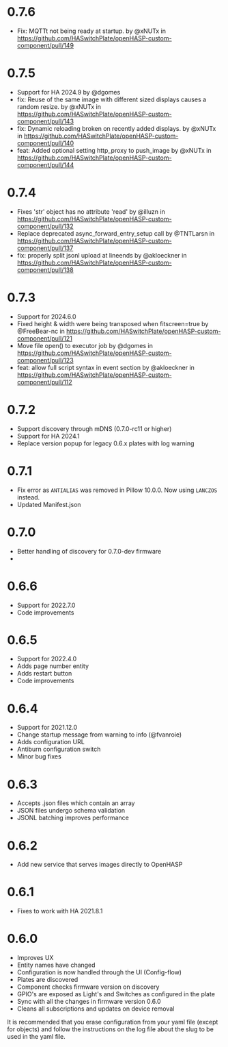 # 0.7.6
* Fix: MQTTt not being ready at startup. by @xNUTx in https://github.com/HASwitchPlate/openHASP-custom-component/pull/149

# 0.7.5
* Support for HA 2024.9 by @dgomes 
* fix: Reuse of the same image with different sized displays causes a random resize. by @xNUTx in https://github.com/HASwitchPlate/openHASP-custom-component/pull/143
* fix: Dynamic reloading broken on recently added displays. by @xNUTx in https://github.com/HASwitchPlate/openHASP-custom-component/pull/140
* feat: Added optional setting http_proxy to push_image by @xNUTx in https://github.com/HASwitchPlate/openHASP-custom-component/pull/144

# 0.7.4
* Fixes 'str' object has no attribute 'read' by @illuzn in https://github.com/HASwitchPlate/openHASP-custom-component/pull/132
* Replace deprecated async_forward_entry_setup call by @TNTLarsn in https://github.com/HASwitchPlate/openHASP-custom-component/pull/137
* fix: properly split jsonl upload at lineends by @akloeckner in https://github.com/HASwitchPlate/openHASP-custom-component/pull/138

# 0.7.3
-  Support for 2024.6.0
-  Fixed height & width were being transposed when fitscreen=true by @FreeBear-nc in https://github.com/HASwitchPlate/openHASP-custom-component/pull/121
-  Move file open() to executor job by @dgomes in https://github.com/HASwitchPlate/openHASP-custom-component/pull/123
-  feat: allow full script syntax in event section by @akloeckner in https://github.com/HASwitchPlate/openHASP-custom-component/pull/112

# 0.7.2
- Support discovery through mDNS (0.7.0-rc11 or higher)
- Support for HA 2024.1
- Replace version popup for legacy 0.6.x plates with log warning

# 0.7.1
- Fix error as `ANTIALIAS` was removed in Pillow 10.0.0. Now using `LANCZOS` instead.
- Updated Manifest.json

# 0.7.0
- Better handling of discovery for 0.7.0-dev firmware
- 
# 0.6.6
- Support for 2022.7.0
- Code improvements

# 0.6.5
- Support for 2022.4.0
- Adds page number entity
- Adds restart button
- Code improvements

# 0.6.4
- Support for 2021.12.0
- Change startup message from warning to info (@fvanroie)
- Adds configuration URL
- Antiburn configuration switch
- Minor bug fixes

# 0.6.3
- Accepts .json files which contain an array
- JSON files undergo schema validation
- JSONL batching improves performance

# 0.6.2
- Add new service that serves images directly to OpenHASP

# 0.6.1
- Fixes to work with HA 2021.8.1

# 0.6.0
- Improves UX
- Entity names have changed
- Configuration is now handled through the UI (Config-flow)
- Plates are discovered
- Component checks firmware version on discovery
- GPIO's are exposed as Light's and Switches as configured in the plate
- Sync with all the changes in firmware version 0.6.0
- Cleans all subscriptions and updates on device removal

It is recommended that you erase configuration from your yaml file (except for objects) and follow the instructions on the log file about the slug to be used in the yaml file.
